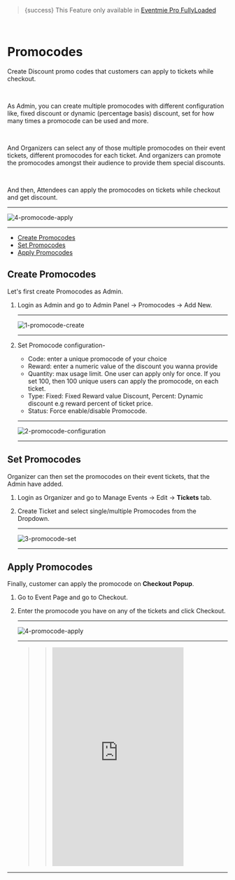 > {success} This Feature only available in [Eventmie Pro FullyLoaded](https://classiebit.com/eventmie-pro-fullyloaded)

<br>

# Promocodes

Create Discount promo codes that customers can apply to tickets while checkout.

<br>

As Admin, you can create multiple promocodes with different configuration like, fixed discount or dynamic (percentage basis) discount, set for how many times a promocode can be used and more.

<br>

And Organizers can select any of those multiple promocodes on their event tickets, different promocodes for each ticket. And organizers can promote the promocodes amongst their audience to provide them special discounts.

<br>

And then, Attendees can apply the promocodes on tickets while checkout and get discount.

---

![4-promocode-apply](/images/v2/EventmieProFullyLoadedV2.0/4-promocode-apply.webp "4-promocode-apply")

---

-   [Create Promocodes](#Create-Promocodes)
-   [Set Promocodes](#Set-Promocodes)
-   [Apply Promocodes](#Apply-Promocodes)

<a name="Create-Promocodes"></a>

## Create Promocodes

Let's first create Promocodes as Admin.

1. Login as Admin and go to Admin Panel -> Promocodes -> Add New.

    ***

    ![1-promocode-create](/images/v2/EventmieProFullyLoadedV2.0/13.1-promocode-create.webp "1-promocode-create")

    ***

2. Set Promocode configuration-

    - Code: enter a unique promocode of your choice
    - Reward: enter a numeric value of the discount you wanna provide
    - Quantity: max usage limit. One user can apply only for once. If you set 100, then 100 unique users can apply the promocode, on each ticket.
    - Type: Fixed: Fixed Reward value Discount, Percent: Dynamic discount e.g reward percent of ticket price.
    - Status: Force enable/disable Promocode.

    ***

    ![2-promocode-configuration](/images/fullyloaded/2-promocode-configuration.webp "2-promocode-configuration")

    ***

<a name="Set-Promocodes"></a>

## Set Promocodes

Organizer can then set the promocodes on their event tickets, that the Admin have added.

1. Login as Organizer and go to Manage Events -> Edit -> **Tickets** tab.
2. Create Ticket and select single/multiple Promocodes from the Dropdown.

    ***

    ![3-promocode-set](/images/v2/EventmieProFullyLoadedV2.0/14.3-promocode-set.webp "3-promocode-set")

    ***

<a name="Apply-Promocodes"></a>

## Apply Promocodes

Finally, customer can apply the promocode on **Checkout Popup**.

1. Go to Event Page and go to Checkout.
2. Enter the promocode you have on any of the tickets and click Checkout.

    ***

    ![4-promocode-apply](/images/v2/EventmieProFullyLoadedV2.0/4-promocode-apply.webp "4-promocode-apply")

    ***


   >> <iframe width="75%" height="500" src="https://www.youtube.com/embed/dWhBahO3YgU?si=WcIzbEQ72hmGIq7R" title="YouTube video player" frameborder="0" allow="accelerometer; autoplay; clipboard-write; encrypted-media; gyroscope; picture-in-picture; web-share" allowfullscreen></iframe>



  ---
